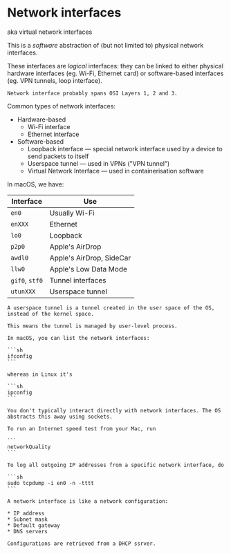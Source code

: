 # Network interfaces

aka virtual network interfaces

This is a _software_ abstraction of (but not limited to) physical network interfaces.

These interfaces are _logical_ interfaces: they can be linked to either physical hardware interfaces (eg. Wi-Fi, Ethernet card) or software-based interfaces (eg. VPN tunnels, loop interface).

~~~admonish info title="OSI model"
Network interface probably spans OSI Layers 1, 2 and 3.
~~~

Common types of network interfaces:

- Hardware-based
  - Wi-Fi interface
  - Ethernet interface
- Software-based
  - Loopback interface — special network interface used by a device to send packets to itself
  - Userspace tunnel — used in VPNs ("VPN tunnel")
  - Virtual Network Interface — used in containerisation software

In macOS, we have:

| Interface      | Use                      |
| -------------- | ------------------------ |
| `en0`          | Usually Wi-Fi            |
| `enXXX`        | Ethernet                 |
| `lo0`          | Loopback                 |
| `p2p0`         | Apple's AirDrop          |
| `awdl0`        | Apple's AirDrop, SideCar |
| `llw0`         | Apple's Low Data Mode    |
| `gif0`, `stf0` | Tunnel interfaces        |
| `utunXXX`      | Userspace tunnel         |

~~~admonish info title="Userspace tunnel"
A userspace tunnel is a tunnel created in the user space of the OS, instead of the kernel space.

This means the tunnel is managed by user-level process.
~~~

````admonish tip
In macOS, you can list the network interfaces:

```sh
ifconfig
```

whereas in Linux it's

```sh
ipconfig
```
````

~~~admonish note
You don't typically interact directly with network interfaces. The OS abstracts this away using sockets.
~~~

~~~admonish tip
To run an Internet speed test from your Mac, run 

```
networkQuality
```
~~~

~~~admonish tip
To log all outgoing IP addresses from a specific network interface, do

```sh
sudo tcpdump -i en0 -n -tttt
```
~~~

~~~admonish tip
A network interface is like a network configuration:

* IP address
* Subnet mask
* Default gateway
* DNS servers

Configurations are retrieved from a DHCP ssrver. 
~~~
